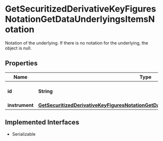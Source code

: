 

# GetSecuritizedDerivativeKeyFiguresNotationGetDataUnderlyingsItemsNotation

Notation of the underlying. If there is no notation for the underlying, the object is null.

## Properties

Name | Type | Description | Notes
------------ | ------------- | ------------- | -------------
**id** | **String** | Identifier of the notation. |  [optional]
**instrument** | [**GetSecuritizedDerivativeKeyFiguresNotationGetDataUnderlyingsItemsNotationInstrument**](GetSecuritizedDerivativeKeyFiguresNotationGetDataUnderlyingsItemsNotationInstrument.md) |  |  [optional]


## Implemented Interfaces

* Serializable



